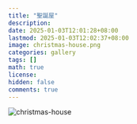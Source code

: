 ```yaml
---
title: "聖誕屋"
description: 
date: 2025-01-03T12:01:28+08:00
lastmod: 2025-01-03T12:02:37+08:00
image: christmas-house.png
categories: gallery
tags: []
math: true
license: 
hidden: false
comments: true
---
```


![christmas-house](christmas-house.png)

